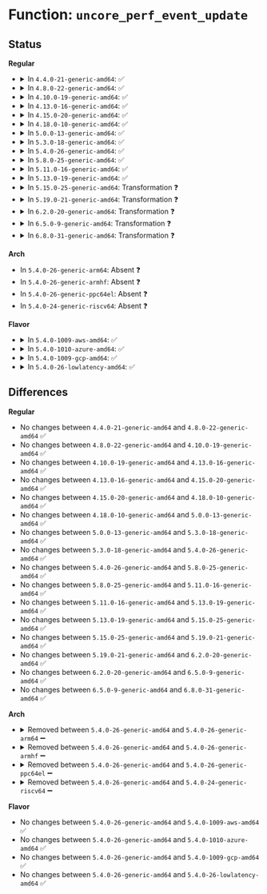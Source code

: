 # Function: <code>uncore_perf_event_update</code>

## Status
<b>Regular</b>
<ul>
<li>
<details>
<summary>In <code>4.4.0-21-generic-amd64</code>: ✅</summary>

```c
void uncore_perf_event_update(struct intel_uncore_box * box, struct perf_event * event)
```

```json
{
  "name": "uncore_perf_event_update",
  "collision_type": "Unique Global",
  "inline_type": "No",
  "funcs": [
    {
      "addr": 18446744071578937760,
      "name": "uncore_perf_event_update",
      "external": true,
      "loc": "arch/x86/events/intel/uncore.c:227",
      "file": "arch/x86/events/intel/uncore.c",
      "inline": "seen, unknown",
      "caller_inline": [],
      "caller_func": [
        "arch/x86/events/intel/uncore.c:uncore_pmu_event_read",
        "arch/x86/events/intel/uncore.c:uncore_pmu_hrtimer",
        "arch/x86/events/intel/uncore.c:uncore_pmu_hrtimer",
        "arch/x86/events/intel/uncore.c:uncore_pmu_event_stop",
        "arch/x86/events/intel/uncore_snb.c:snb_uncore_imc_event_stop"
      ]
    }
  ],
  "symbols": [
    {
      "addr": 18446744071578937760,
      "name": "uncore_perf_event_update",
      "section": ".text",
      "bind": "STB_GLOBAL",
      "size": 140
    }
  ]
}
```
</details>
</li>
<li>
<details>
<summary>In <code>4.8.0-22-generic-amd64</code>: ✅</summary>

```c
void uncore_perf_event_update(struct intel_uncore_box * box, struct perf_event * event)
```

```json
{
  "name": "uncore_perf_event_update",
  "collision_type": "Unique Global",
  "inline_type": "No",
  "funcs": [
    {
      "addr": 18446744071578934304,
      "name": "uncore_perf_event_update",
      "external": true,
      "loc": "arch/x86/events/intel/uncore.c:210",
      "file": "arch/x86/events/intel/uncore.c",
      "inline": "seen, unknown",
      "caller_inline": [],
      "caller_func": [
        "arch/x86/events/intel/uncore.c:uncore_pmu_event_read",
        "arch/x86/events/intel/uncore.c:uncore_pmu_event_stop",
        "arch/x86/events/intel/uncore.c:uncore_pmu_hrtimer",
        "arch/x86/events/intel/uncore.c:uncore_pmu_hrtimer",
        "arch/x86/events/intel/uncore_snb.c:snb_uncore_imc_event_stop"
      ]
    }
  ],
  "symbols": [
    {
      "addr": 18446744071578934304,
      "name": "uncore_perf_event_update",
      "section": ".text",
      "bind": "STB_GLOBAL",
      "size": 140
    }
  ]
}
```
</details>
</li>
<li>
<details>
<summary>In <code>4.10.0-19-generic-amd64</code>: ✅</summary>

```c
void uncore_perf_event_update(struct intel_uncore_box * box, struct perf_event * event)
```

```json
{
  "name": "uncore_perf_event_update",
  "collision_type": "Unique Global",
  "inline_type": "No",
  "funcs": [
    {
      "addr": 18446744071578934768,
      "name": "uncore_perf_event_update",
      "external": true,
      "loc": "arch/x86/events/intel/uncore.c:216",
      "file": "arch/x86/events/intel/uncore.c",
      "inline": "seen, unknown",
      "caller_inline": [],
      "caller_func": [
        "arch/x86/events/intel/uncore.c:uncore_pmu_event_read",
        "arch/x86/events/intel/uncore.c:uncore_pmu_event_stop",
        "arch/x86/events/intel/uncore.c:uncore_pmu_hrtimer",
        "arch/x86/events/intel/uncore.c:uncore_pmu_hrtimer",
        "arch/x86/events/intel/uncore_snb.c:snb_uncore_imc_event_stop"
      ]
    }
  ],
  "symbols": [
    {
      "addr": 18446744071578934768,
      "name": "uncore_perf_event_update",
      "section": ".text",
      "bind": "STB_GLOBAL",
      "size": 143
    }
  ]
}
```
</details>
</li>
<li>
<details>
<summary>In <code>4.13.0-16-generic-amd64</code>: ✅</summary>

```c
void uncore_perf_event_update(struct intel_uncore_box * box, struct perf_event * event)
```

```json
{
  "name": "uncore_perf_event_update",
  "collision_type": "Unique Global",
  "inline_type": "No",
  "funcs": [
    {
      "addr": 18446744071578927776,
      "name": "uncore_perf_event_update",
      "external": true,
      "loc": "arch/x86/events/intel/uncore.c:216",
      "file": "arch/x86/events/intel/uncore.c",
      "inline": "seen, unknown",
      "caller_inline": [],
      "caller_func": [
        "arch/x86/events/intel/uncore.c:uncore_pmu_event_read",
        "arch/x86/events/intel/uncore.c:uncore_pmu_event_stop",
        "arch/x86/events/intel/uncore.c:uncore_pmu_hrtimer",
        "arch/x86/events/intel/uncore.c:uncore_pmu_hrtimer",
        "arch/x86/events/intel/uncore_snb.c:snb_uncore_imc_event_stop"
      ]
    }
  ],
  "symbols": [
    {
      "addr": 18446744071578927776,
      "name": "uncore_perf_event_update",
      "section": ".text",
      "bind": "STB_GLOBAL",
      "size": 143
    }
  ]
}
```
</details>
</li>
<li>
<details>
<summary>In <code>4.15.0-20-generic-amd64</code>: ✅</summary>

```c
void uncore_perf_event_update(struct intel_uncore_box * box, struct perf_event * event)
```

```json
{
  "name": "uncore_perf_event_update",
  "collision_type": "Unique Global",
  "inline_type": "No",
  "funcs": [
    {
      "addr": 18446744071578929872,
      "name": "uncore_perf_event_update",
      "external": true,
      "loc": "arch/x86/events/intel/uncore.c:216",
      "file": "arch/x86/events/intel/uncore.c",
      "inline": "seen, unknown",
      "caller_inline": [],
      "caller_func": [
        "arch/x86/events/intel/uncore.c:uncore_pmu_event_read",
        "arch/x86/events/intel/uncore.c:uncore_pmu_event_stop",
        "arch/x86/events/intel/uncore.c:uncore_pmu_hrtimer",
        "arch/x86/events/intel/uncore.c:uncore_pmu_hrtimer",
        "arch/x86/events/intel/uncore_snb.c:snb_uncore_imc_event_stop"
      ]
    }
  ],
  "symbols": [
    {
      "addr": 18446744071578929872,
      "name": "uncore_perf_event_update",
      "section": ".text",
      "bind": "STB_GLOBAL",
      "size": 149
    }
  ]
}
```
</details>
</li>
<li>
<details>
<summary>In <code>4.18.0-10-generic-amd64</code>: ✅</summary>

```c
void uncore_perf_event_update(struct intel_uncore_box * box, struct perf_event * event)
```

```json
{
  "name": "uncore_perf_event_update",
  "collision_type": "Unique Global",
  "inline_type": "No",
  "funcs": [
    {
      "addr": 18446744071578932752,
      "name": "uncore_perf_event_update",
      "external": true,
      "loc": "arch/x86/events/intel/uncore.c:216",
      "file": "arch/x86/events/intel/uncore.c",
      "inline": "seen, unknown",
      "caller_inline": [],
      "caller_func": [
        "arch/x86/events/intel/uncore.c:uncore_pmu_event_read",
        "arch/x86/events/intel/uncore.c:uncore_pmu_event_stop",
        "arch/x86/events/intel/uncore.c:uncore_pmu_event_stop",
        "arch/x86/events/intel/uncore.c:uncore_pmu_hrtimer",
        "arch/x86/events/intel/uncore.c:uncore_pmu_hrtimer"
      ]
    }
  ],
  "symbols": [
    {
      "addr": 18446744071578932752,
      "name": "uncore_perf_event_update",
      "section": ".text",
      "bind": "STB_GLOBAL",
      "size": 205
    }
  ]
}
```
</details>
</li>
<li>
<details>
<summary>In <code>5.0.0-13-generic-amd64</code>: ✅</summary>

```c
void uncore_perf_event_update(struct intel_uncore_box * box, struct perf_event * event)
```

```json
{
  "name": "uncore_perf_event_update",
  "collision_type": "Unique Global",
  "inline_type": "No",
  "funcs": [
    {
      "addr": 18446744071578934560,
      "name": "uncore_perf_event_update",
      "external": true,
      "loc": "arch/x86/events/intel/uncore.c:216",
      "file": "arch/x86/events/intel/uncore.c",
      "inline": "seen, unknown",
      "caller_inline": [],
      "caller_func": [
        "arch/x86/events/intel/uncore.c:uncore_pmu_event_read",
        "arch/x86/events/intel/uncore.c:uncore_pmu_event_stop",
        "arch/x86/events/intel/uncore.c:uncore_pmu_event_stop",
        "arch/x86/events/intel/uncore.c:uncore_pmu_hrtimer",
        "arch/x86/events/intel/uncore.c:uncore_pmu_hrtimer"
      ]
    }
  ],
  "symbols": [
    {
      "addr": 18446744071578934560,
      "name": "uncore_perf_event_update",
      "section": ".text",
      "bind": "STB_GLOBAL",
      "size": 215
    }
  ]
}
```
</details>
</li>
<li>
<details>
<summary>In <code>5.3.0-18-generic-amd64</code>: ✅</summary>

```c
void uncore_perf_event_update(struct intel_uncore_box * box, struct perf_event * event)
```

```json
{
  "name": "uncore_perf_event_update",
  "collision_type": "Unique Global",
  "inline_type": "No",
  "funcs": [
    {
      "addr": 18446744071578940208,
      "name": "uncore_perf_event_update",
      "external": true,
      "loc": "arch/x86/events/intel/uncore.c:233",
      "file": "arch/x86/events/intel/uncore.c",
      "inline": "seen, unknown",
      "caller_inline": [],
      "caller_func": [
        "arch/x86/events/intel/uncore.c:uncore_pmu_event_read",
        "arch/x86/events/intel/uncore.c:uncore_pmu_event_stop",
        "arch/x86/events/intel/uncore.c:uncore_pmu_event_stop",
        "arch/x86/events/intel/uncore.c:uncore_pmu_hrtimer",
        "arch/x86/events/intel/uncore.c:uncore_pmu_hrtimer"
      ]
    }
  ],
  "symbols": [
    {
      "addr": 18446744071578940208,
      "name": "uncore_perf_event_update",
      "section": ".text",
      "bind": "STB_GLOBAL",
      "size": 210
    }
  ]
}
```
</details>
</li>
<li>
<details>
<summary>In <code>5.4.0-26-generic-amd64</code>: ✅</summary>

```c
void uncore_perf_event_update(struct intel_uncore_box * box, struct perf_event * event)
```

```json
{
  "name": "uncore_perf_event_update",
  "collision_type": "Unique Global",
  "inline_type": "No",
  "funcs": [
    {
      "addr": 18446744071578942688,
      "name": "uncore_perf_event_update",
      "external": true,
      "loc": "arch/x86/events/intel/uncore.c:233",
      "file": "arch/x86/events/intel/uncore.c",
      "inline": "seen, unknown",
      "caller_inline": [],
      "caller_func": [
        "arch/x86/events/intel/uncore.c:uncore_pmu_event_read",
        "arch/x86/events/intel/uncore.c:uncore_pmu_event_stop",
        "arch/x86/events/intel/uncore.c:uncore_pmu_event_stop",
        "arch/x86/events/intel/uncore.c:uncore_pmu_hrtimer",
        "arch/x86/events/intel/uncore.c:uncore_pmu_hrtimer"
      ]
    }
  ],
  "symbols": [
    {
      "addr": 18446744071578942688,
      "name": "uncore_perf_event_update",
      "section": ".text",
      "bind": "STB_GLOBAL",
      "size": 210
    }
  ]
}
```
</details>
</li>
<li>
<details>
<summary>In <code>5.8.0-25-generic-amd64</code>: ✅</summary>

```c
void uncore_perf_event_update(struct intel_uncore_box * box, struct perf_event * event)
```

```json
{
  "name": "uncore_perf_event_update",
  "collision_type": "Unique Global",
  "inline_type": "No",
  "funcs": [
    {
      "addr": 18446744071578949776,
      "name": "uncore_perf_event_update",
      "external": true,
      "loc": "arch/x86/events/intel/uncore.c:233",
      "file": "arch/x86/events/intel/uncore.c",
      "inline": "seen, unknown",
      "caller_inline": [],
      "caller_func": [
        "arch/x86/events/intel/uncore.c:uncore_pmu_event_read",
        "arch/x86/events/intel/uncore.c:uncore_pmu_event_stop",
        "arch/x86/events/intel/uncore.c:uncore_pmu_event_stop",
        "arch/x86/events/intel/uncore.c:uncore_pmu_hrtimer",
        "arch/x86/events/intel/uncore.c:uncore_pmu_hrtimer"
      ]
    }
  ],
  "symbols": [
    {
      "addr": 18446744071578949776,
      "name": "uncore_perf_event_update",
      "section": ".text",
      "bind": "STB_GLOBAL",
      "size": 202
    }
  ]
}
```
</details>
</li>
<li>
<details>
<summary>In <code>5.11.0-16-generic-amd64</code>: ✅</summary>

```c
void uncore_perf_event_update(struct intel_uncore_box * box, struct perf_event * event)
```

```json
{
  "name": "uncore_perf_event_update",
  "collision_type": "Unique Global",
  "inline_type": "No",
  "funcs": [
    {
      "addr": 18446744071578951424,
      "name": "uncore_perf_event_update",
      "external": true,
      "loc": "arch/x86/events/intel/uncore.c:238",
      "file": "arch/x86/events/intel/uncore.c",
      "inline": "seen, unknown",
      "caller_inline": [],
      "caller_func": [
        "arch/x86/events/intel/uncore.c:uncore_pmu_event_read",
        "arch/x86/events/intel/uncore.c:uncore_pmu_event_stop",
        "arch/x86/events/intel/uncore.c:uncore_pmu_event_stop",
        "arch/x86/events/intel/uncore.c:uncore_pmu_hrtimer",
        "arch/x86/events/intel/uncore.c:uncore_pmu_hrtimer"
      ]
    }
  ],
  "symbols": [
    {
      "addr": 18446744071578951424,
      "name": "uncore_perf_event_update",
      "section": ".text",
      "bind": "STB_GLOBAL",
      "size": 202
    }
  ]
}
```
</details>
</li>
<li>
<details>
<summary>In <code>5.13.0-19-generic-amd64</code>: ✅</summary>

```c
void uncore_perf_event_update(struct intel_uncore_box * box, struct perf_event * event)
```

```json
{
  "name": "uncore_perf_event_update",
  "collision_type": "Unique Global",
  "inline_type": "No",
  "funcs": [
    {
      "addr": 18446744071578956416,
      "name": "uncore_perf_event_update",
      "external": true,
      "loc": "arch/x86/events/intel/uncore.c:255",
      "file": "arch/x86/events/intel/uncore.c",
      "inline": "seen, unknown",
      "caller_inline": [],
      "caller_func": [
        "arch/x86/events/intel/uncore.c:uncore_pmu_event_read",
        "arch/x86/events/intel/uncore.c:uncore_pmu_event_stop",
        "arch/x86/events/intel/uncore.c:uncore_pmu_event_stop",
        "arch/x86/events/intel/uncore.c:uncore_pmu_hrtimer",
        "arch/x86/events/intel/uncore.c:uncore_pmu_hrtimer"
      ]
    }
  ],
  "symbols": [
    {
      "addr": 18446744071578956416,
      "name": "uncore_perf_event_update",
      "section": ".text",
      "bind": "STB_GLOBAL",
      "size": 202
    }
  ]
}
```
</details>
</li>
<li>
<details>
<summary>In <code>5.15.0-25-generic-amd64</code>: Transformation ❓</summary>

```c
void uncore_perf_event_update(struct intel_uncore_box * box, struct perf_event * event)
```

```json
{
  "name": "uncore_perf_event_update",
  "collision_type": "Unique Global",
  "inline_type": "No",
  "funcs": [
    {
      "addr": 0,
      "name": "uncore_perf_event_update",
      "external": true,
      "loc": "arch/x86/events/intel/uncore.c:255",
      "file": "arch/x86/events/intel/uncore.c",
      "inline": "seen, unknown",
      "caller_inline": [],
      "caller_func": [
        "arch/x86/events/intel/uncore.c:uncore_pmu_event_read",
        "arch/x86/events/intel/uncore.c:uncore_pmu_event_stop",
        "arch/x86/events/intel/uncore.c:uncore_pmu_event_stop",
        "arch/x86/events/intel/uncore.c:uncore_pmu_hrtimer",
        "arch/x86/events/intel/uncore.c:uncore_pmu_hrtimer"
      ]
    }
  ],
  "symbols": [
    {
      "addr": 18446744071592044681,
      "name": "uncore_perf_event_update.cold",
      "section": ".text",
      "bind": "STB_LOCAL",
      "size": 63
    },
    {
      "addr": 18446744071578966976,
      "name": "uncore_perf_event_update",
      "section": ".text",
      "bind": "STB_GLOBAL",
      "size": 250
    }
  ]
}
```
</details>
</li>
<li>
<details>
<summary>In <code>5.19.0-21-generic-amd64</code>: Transformation ❓</summary>

```c
void uncore_perf_event_update(struct intel_uncore_box * box, struct perf_event * event)
```

```json
{
  "name": "uncore_perf_event_update",
  "collision_type": "Unique Global",
  "inline_type": "No",
  "funcs": [
    {
      "addr": 0,
      "name": "uncore_perf_event_update",
      "external": true,
      "loc": "arch/x86/events/intel/uncore.c:255",
      "file": "arch/x86/events/intel/uncore.c",
      "inline": "seen, unknown",
      "caller_inline": [],
      "caller_func": [
        "arch/x86/events/intel/uncore.c:uncore_pmu_event_read",
        "arch/x86/events/intel/uncore.c:uncore_pmu_event_stop",
        "arch/x86/events/intel/uncore.c:uncore_pmu_event_stop",
        "arch/x86/events/intel/uncore.c:uncore_pmu_hrtimer",
        "arch/x86/events/intel/uncore.c:uncore_pmu_hrtimer"
      ]
    }
  ],
  "symbols": [
    {
      "addr": 18446744071593811218,
      "name": "uncore_perf_event_update.cold",
      "section": ".text",
      "bind": "STB_LOCAL",
      "size": 63
    },
    {
      "addr": 18446744071578977856,
      "name": "uncore_perf_event_update",
      "section": ".text",
      "bind": "STB_GLOBAL",
      "size": 278
    }
  ]
}
```
</details>
</li>
<li>
<details>
<summary>In <code>6.2.0-20-generic-amd64</code>: Transformation ❓</summary>

```c
void uncore_perf_event_update(struct intel_uncore_box * box, struct perf_event * event)
```

```json
{
  "name": "uncore_perf_event_update",
  "collision_type": "Unique Global",
  "inline_type": "No",
  "funcs": [
    {
      "addr": 0,
      "name": "uncore_perf_event_update",
      "external": true,
      "loc": "arch/x86/events/intel/uncore.c:255",
      "file": "arch/x86/events/intel/uncore.c",
      "inline": "seen, unknown",
      "caller_inline": [],
      "caller_func": [
        "arch/x86/events/intel/uncore.c:uncore_pmu_event_read",
        "arch/x86/events/intel/uncore.c:uncore_pmu_event_stop",
        "arch/x86/events/intel/uncore.c:uncore_pmu_event_stop",
        "arch/x86/events/intel/uncore.c:uncore_pmu_hrtimer",
        "arch/x86/events/intel/uncore.c:uncore_pmu_hrtimer"
      ]
    }
  ],
  "symbols": [
    {
      "addr": 18446744071595955029,
      "name": "uncore_perf_event_update.cold",
      "section": ".text",
      "bind": "STB_LOCAL",
      "size": 63
    },
    {
      "addr": 18446744071578996608,
      "name": "uncore_perf_event_update",
      "section": ".text",
      "bind": "STB_GLOBAL",
      "size": 278
    }
  ]
}
```
</details>
</li>
<li>
<details>
<summary>In <code>6.5.0-9-generic-amd64</code>: Transformation ❓</summary>

```c
void uncore_perf_event_update(struct intel_uncore_box * box, struct perf_event * event)
```

```json
{
  "name": "uncore_perf_event_update",
  "collision_type": "Unique Global",
  "inline_type": "No",
  "funcs": [
    {
      "addr": 0,
      "name": "uncore_perf_event_update",
      "external": true,
      "loc": "arch/x86/events/intel/uncore.c:270",
      "file": "arch/x86/events/intel/uncore.c",
      "inline": "seen, unknown",
      "caller_inline": [],
      "caller_func": [
        "arch/x86/events/intel/uncore.c:uncore_pmu_event_read",
        "arch/x86/events/intel/uncore.c:uncore_pmu_event_stop",
        "arch/x86/events/intel/uncore.c:uncore_pmu_event_stop",
        "arch/x86/events/intel/uncore.c:uncore_pmu_hrtimer",
        "arch/x86/events/intel/uncore.c:uncore_pmu_hrtimer"
      ]
    }
  ],
  "symbols": [
    {
      "addr": 18446744071596472199,
      "name": "uncore_perf_event_update.cold",
      "section": ".text",
      "bind": "STB_LOCAL",
      "size": 63
    },
    {
      "addr": 18446744071578996352,
      "name": "uncore_perf_event_update",
      "section": ".text",
      "bind": "STB_GLOBAL",
      "size": 265
    }
  ]
}
```
</details>
</li>
<li>
<details>
<summary>In <code>6.8.0-31-generic-amd64</code>: Transformation ❓</summary>

```c
void uncore_perf_event_update(struct intel_uncore_box * box, struct perf_event * event)
```

```json
{
  "name": "uncore_perf_event_update",
  "collision_type": "Unique Global",
  "inline_type": "No",
  "funcs": [
    {
      "addr": 0,
      "name": "uncore_perf_event_update",
      "external": true,
      "loc": "arch/x86/events/intel/uncore.c:270",
      "file": "arch/x86/events/intel/uncore.c",
      "inline": "seen, unknown",
      "caller_inline": [],
      "caller_func": [
        "arch/x86/events/intel/uncore.c:uncore_pmu_event_read",
        "arch/x86/events/intel/uncore.c:uncore_pmu_event_stop",
        "arch/x86/events/intel/uncore.c:uncore_pmu_event_stop",
        "arch/x86/events/intel/uncore.c:uncore_pmu_hrtimer",
        "arch/x86/events/intel/uncore.c:uncore_pmu_hrtimer"
      ]
    }
  ],
  "symbols": [
    {
      "addr": 18446744071597367541,
      "name": "uncore_perf_event_update.cold",
      "section": ".text",
      "bind": "STB_LOCAL",
      "size": 63
    },
    {
      "addr": 18446744071579021280,
      "name": "uncore_perf_event_update",
      "section": ".text",
      "bind": "STB_GLOBAL",
      "size": 265
    }
  ]
}
```
</details>
</li>
</ul>
<b>Arch</b>
<ul>
<li>
In <code>5.4.0-26-generic-arm64</code>: Absent ❓
</li>
<li>
In <code>5.4.0-26-generic-armhf</code>: Absent ❓
</li>
<li>
In <code>5.4.0-26-generic-ppc64el</code>: Absent ❓
</li>
<li>
In <code>5.4.0-24-generic-riscv64</code>: Absent ❓
</li>
</ul>
<b>Flavor</b>
<ul>
<li>
<details>
<summary>In <code>5.4.0-1009-aws-amd64</code>: ✅</summary>

```c
void uncore_perf_event_update(struct intel_uncore_box * box, struct perf_event * event)
```

```json
{
  "name": "uncore_perf_event_update",
  "collision_type": "Unique Global",
  "inline_type": "No",
  "funcs": [
    {
      "addr": 18446744071578942688,
      "name": "uncore_perf_event_update",
      "external": true,
      "loc": "arch/x86/events/intel/uncore.c:233",
      "file": "arch/x86/events/intel/uncore.c",
      "inline": "seen, unknown",
      "caller_inline": [],
      "caller_func": [
        "arch/x86/events/intel/uncore.c:uncore_pmu_event_read",
        "arch/x86/events/intel/uncore.c:uncore_pmu_event_stop",
        "arch/x86/events/intel/uncore.c:uncore_pmu_event_stop",
        "arch/x86/events/intel/uncore.c:uncore_pmu_hrtimer",
        "arch/x86/events/intel/uncore.c:uncore_pmu_hrtimer"
      ]
    }
  ],
  "symbols": [
    {
      "addr": 18446744071578942688,
      "name": "uncore_perf_event_update",
      "section": ".text",
      "bind": "STB_GLOBAL",
      "size": 210
    }
  ]
}
```
</details>
</li>
<li>
<details>
<summary>In <code>5.4.0-1010-azure-amd64</code>: ✅</summary>

```c
void uncore_perf_event_update(struct intel_uncore_box * box, struct perf_event * event)
```

```json
{
  "name": "uncore_perf_event_update",
  "collision_type": "Unique Global",
  "inline_type": "No",
  "funcs": [
    {
      "addr": 18446744071578939696,
      "name": "uncore_perf_event_update",
      "external": true,
      "loc": "arch/x86/events/intel/uncore.c:233",
      "file": "arch/x86/events/intel/uncore.c",
      "inline": "seen, unknown",
      "caller_inline": [],
      "caller_func": [
        "arch/x86/events/intel/uncore.c:uncore_pmu_event_read",
        "arch/x86/events/intel/uncore.c:uncore_pmu_event_stop",
        "arch/x86/events/intel/uncore.c:uncore_pmu_event_stop",
        "arch/x86/events/intel/uncore.c:uncore_pmu_hrtimer",
        "arch/x86/events/intel/uncore.c:uncore_pmu_hrtimer"
      ]
    }
  ],
  "symbols": [
    {
      "addr": 18446744071578939696,
      "name": "uncore_perf_event_update",
      "section": ".text",
      "bind": "STB_GLOBAL",
      "size": 210
    }
  ]
}
```
</details>
</li>
<li>
<details>
<summary>In <code>5.4.0-1009-gcp-amd64</code>: ✅</summary>

```c
void uncore_perf_event_update(struct intel_uncore_box * box, struct perf_event * event)
```

```json
{
  "name": "uncore_perf_event_update",
  "collision_type": "Unique Global",
  "inline_type": "No",
  "funcs": [
    {
      "addr": 18446744071578942624,
      "name": "uncore_perf_event_update",
      "external": true,
      "loc": "arch/x86/events/intel/uncore.c:233",
      "file": "arch/x86/events/intel/uncore.c",
      "inline": "seen, unknown",
      "caller_inline": [],
      "caller_func": [
        "arch/x86/events/intel/uncore.c:uncore_pmu_event_read",
        "arch/x86/events/intel/uncore.c:uncore_pmu_event_stop",
        "arch/x86/events/intel/uncore.c:uncore_pmu_event_stop",
        "arch/x86/events/intel/uncore.c:uncore_pmu_hrtimer",
        "arch/x86/events/intel/uncore.c:uncore_pmu_hrtimer"
      ]
    }
  ],
  "symbols": [
    {
      "addr": 18446744071578942624,
      "name": "uncore_perf_event_update",
      "section": ".text",
      "bind": "STB_GLOBAL",
      "size": 210
    }
  ]
}
```
</details>
</li>
<li>
<details>
<summary>In <code>5.4.0-26-lowlatency-amd64</code>: ✅</summary>

```c
void uncore_perf_event_update(struct intel_uncore_box * box, struct perf_event * event)
```

```json
{
  "name": "uncore_perf_event_update",
  "collision_type": "Unique Global",
  "inline_type": "No",
  "funcs": [
    {
      "addr": 18446744071578943200,
      "name": "uncore_perf_event_update",
      "external": true,
      "loc": "arch/x86/events/intel/uncore.c:233",
      "file": "arch/x86/events/intel/uncore.c",
      "inline": "seen, unknown",
      "caller_inline": [],
      "caller_func": [
        "arch/x86/events/intel/uncore.c:uncore_pmu_event_read",
        "arch/x86/events/intel/uncore.c:uncore_pmu_event_stop",
        "arch/x86/events/intel/uncore.c:uncore_pmu_event_stop",
        "arch/x86/events/intel/uncore.c:uncore_pmu_hrtimer",
        "arch/x86/events/intel/uncore.c:uncore_pmu_hrtimer"
      ]
    }
  ],
  "symbols": [
    {
      "addr": 18446744071578943200,
      "name": "uncore_perf_event_update",
      "section": ".text",
      "bind": "STB_GLOBAL",
      "size": 210
    }
  ]
}
```
</details>
</li>
</ul>

## Differences
<b>Regular</b>
<ul>
<li>
No changes between <code>4.4.0-21-generic-amd64</code> and <code>4.8.0-22-generic-amd64</code> ✅
</li>
<li>
No changes between <code>4.8.0-22-generic-amd64</code> and <code>4.10.0-19-generic-amd64</code> ✅
</li>
<li>
No changes between <code>4.10.0-19-generic-amd64</code> and <code>4.13.0-16-generic-amd64</code> ✅
</li>
<li>
No changes between <code>4.13.0-16-generic-amd64</code> and <code>4.15.0-20-generic-amd64</code> ✅
</li>
<li>
No changes between <code>4.15.0-20-generic-amd64</code> and <code>4.18.0-10-generic-amd64</code> ✅
</li>
<li>
No changes between <code>4.18.0-10-generic-amd64</code> and <code>5.0.0-13-generic-amd64</code> ✅
</li>
<li>
No changes between <code>5.0.0-13-generic-amd64</code> and <code>5.3.0-18-generic-amd64</code> ✅
</li>
<li>
No changes between <code>5.3.0-18-generic-amd64</code> and <code>5.4.0-26-generic-amd64</code> ✅
</li>
<li>
No changes between <code>5.4.0-26-generic-amd64</code> and <code>5.8.0-25-generic-amd64</code> ✅
</li>
<li>
No changes between <code>5.8.0-25-generic-amd64</code> and <code>5.11.0-16-generic-amd64</code> ✅
</li>
<li>
No changes between <code>5.11.0-16-generic-amd64</code> and <code>5.13.0-19-generic-amd64</code> ✅
</li>
<li>
No changes between <code>5.13.0-19-generic-amd64</code> and <code>5.15.0-25-generic-amd64</code> ✅
</li>
<li>
No changes between <code>5.15.0-25-generic-amd64</code> and <code>5.19.0-21-generic-amd64</code> ✅
</li>
<li>
No changes between <code>5.19.0-21-generic-amd64</code> and <code>6.2.0-20-generic-amd64</code> ✅
</li>
<li>
No changes between <code>6.2.0-20-generic-amd64</code> and <code>6.5.0-9-generic-amd64</code> ✅
</li>
<li>
No changes between <code>6.5.0-9-generic-amd64</code> and <code>6.8.0-31-generic-amd64</code> ✅
</li>
</ul>
<b>Arch</b>
<ul>
<li>
<details>
<summary>Removed between <code>5.4.0-26-generic-amd64</code> and <code>5.4.0-26-generic-arm64</code> ➖</summary>

```c
void uncore_perf_event_update(struct intel_uncore_box * box, struct perf_event * event)
```
</details>
</li>
<li>
<details>
<summary>Removed between <code>5.4.0-26-generic-amd64</code> and <code>5.4.0-26-generic-armhf</code> ➖</summary>

```c
void uncore_perf_event_update(struct intel_uncore_box * box, struct perf_event * event)
```
</details>
</li>
<li>
<details>
<summary>Removed between <code>5.4.0-26-generic-amd64</code> and <code>5.4.0-26-generic-ppc64el</code> ➖</summary>

```c
void uncore_perf_event_update(struct intel_uncore_box * box, struct perf_event * event)
```
</details>
</li>
<li>
<details>
<summary>Removed between <code>5.4.0-26-generic-amd64</code> and <code>5.4.0-24-generic-riscv64</code> ➖</summary>

```c
void uncore_perf_event_update(struct intel_uncore_box * box, struct perf_event * event)
```
</details>
</li>
</ul>
<b>Flavor</b>
<ul>
<li>
No changes between <code>5.4.0-26-generic-amd64</code> and <code>5.4.0-1009-aws-amd64</code> ✅
</li>
<li>
No changes between <code>5.4.0-26-generic-amd64</code> and <code>5.4.0-1010-azure-amd64</code> ✅
</li>
<li>
No changes between <code>5.4.0-26-generic-amd64</code> and <code>5.4.0-1009-gcp-amd64</code> ✅
</li>
<li>
No changes between <code>5.4.0-26-generic-amd64</code> and <code>5.4.0-26-lowlatency-amd64</code> ✅
</li>
</ul>

